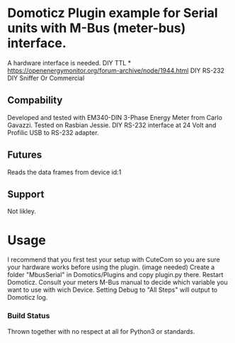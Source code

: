 # Domoticz Plugin example for Serial units with M-Bus (meter-bus) interface.

A hardware interface is needed.
DIY TTL * https://openenergymonitor.org/forum-archive/node/1944.html
DIY RS-232
DIY Sniffer 
Or Commercial

## Compability
Developed and tested with EM340-DIN 3-Phase Energy Meter from Carlo Gavazzi.
Tested on Rasbian Jessie. DIY RS-232 interface at 24 Volt and Profilic USB to RS-232 adapter.

## Futures
Reads the data frames from device id:1

## Support
Not likley.

# Usage
I recommend that you first test your setup with CuteCom so you are sure your hardware works
before using the plugin. (image needed)
Create a folder "MbusSerial" in Domotics/Plugins and copy plugin.py there.
Restart Domoticz.
Consult your meters M-Bus manual to decide which variable you want to use with wich Device.
Setting Debug to "All Steps" will output to Domoticz log.


### Build Status

Thrown together with no respect at all for Python3 or standards.

